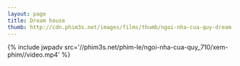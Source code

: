 ```yaml
---
layout: page
title: Dream house
thumb: http://cdn.phim3s.net/images/films/thumb/ngoi-nha-cua-quy-dream-house-2011.jpg
---
```

{% include jwpadv src='//phim3s.net/phim-le/ngoi-nha-cua-quy_710/xem-phim//video.mp4' %}